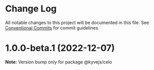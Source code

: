 # Change Log

All notable changes to this project will be documented in this file.
See [Conventional Commits](https://conventionalcommits.org) for commit guidelines.

# 1.0.0-beta.1 (2022-12-07)

**Note:** Version bump only for package @kyvejs/celo
